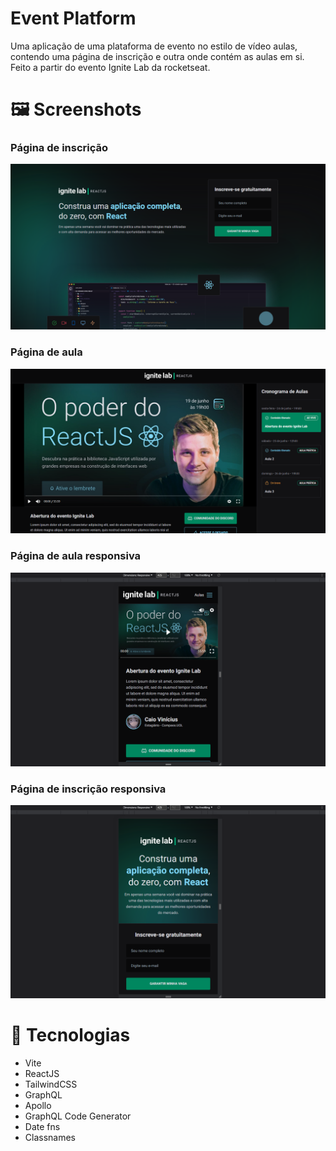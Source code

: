 # Event Platform
Uma aplicação de uma plataforma de evento no estilo de vídeo aulas, contendo uma página de inscrição e outra onde contém as aulas em si. Feito a partir do evento Ignite Lab da rocketseat.

# 🖼 Screenshots
### Página de inscrição
![Screenshot da página de Subscribe](.github/subscribe-page-screenshot.png)
### Página de aula
![Screenshot da página de aula](.github/lesson-page-screenshot.png)
### Página de aula responsiva
![Screenshot da página de aula](.github/lesson-page-responsive-screenshot.png)
### Página de inscrição responsiva
![Screenshot da página de aula](.github/subscribe-page-responsive-screenshot.png)

# 🚀 Tecnologias
 - Vite
 - ReactJS
 - TailwindCSS
 - GraphQL
 - Apollo
 - GraphQL Code Generator
 - Date fns
 - Classnames